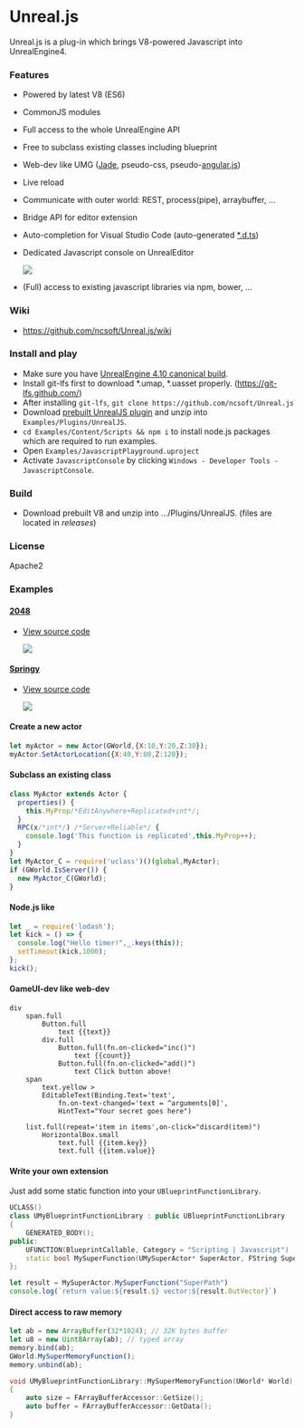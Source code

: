 # Unreal.js

Unreal.js is a plug-in which brings V8-powered Javascript into UnrealEngine4. 

### Features
- Powered by latest V8 (ES6)
- CommonJS modules
- Full access to the whole UnrealEngine API
- Free to subclass existing classes including blueprint
- Web-dev like UMG ([Jade](http://jade-lang.com), pseudo-css, pseudo-[angular.js](https://angularjs.org/))
- Live reload
- Communicate with outer world: REST, process(pipe), arraybuffer, ...
- Bridge API for editor extension
- Auto-completion for Visual Studio Code (auto-generated [*.d.ts](http://definitelytyped.org/))
- Dedicated Javascript console on UnrealEditor

  ![](https://github.com/ncsoft/Unreal.js/blob/master/doc/images/UnrealJs_JavascriptConsole.gif) 

- (Full) access to existing javascript libraries via npm, bower, ...
  
### Wiki
- https://github.com/ncsoft/Unreal.js/wiki

### Install and play
- Make sure you have [UnrealEngine 4.10 canonical build](https://www.unrealengine.com/dashboard).
- Install git-lfs first to download *.umap, *.uasset properly. (https://git-lfs.github.com/)
- After installing `git-lfs`, `git clone https://github.com/ncsoft/Unreal.js`
- Download [prebuilt UnrealJS plugin](https://github.com/ncsoft/Unreal.js/releases) and unzip into `Examples/Plugins/UnrealJS`.
- `cd Examples/Content/Scripts && npm i` to install node.js packages which are required to run examples.
- Open `Examples/JavascriptPlayground.uproject`
- Activate `JavascriptConsole` by clicking `Windows - Developer Tools - JavascriptConsole`.

### Build
- Download prebuilt V8 and unzip into .../Plugins/UnrealJS. (files are located in *releases*)

### License
Apache2

### Examples

#### [2048](https://github.com/gabrielecirulli/2048)
- [View source code](https://github.com/ncsoft/Unreal.js/blob/master/Examples/Content/Scripts/2048/)

  ![](https://github.com/ncsoft/Unreal.js/blob/master/doc/images/UnrealJs_example_2048.gif)

#### [Springy](http://getspringy.com)
- [View source code](https://github.com/ncsoft/Unreal.js/blob/master/Examples/Content/Scripts/helloSpringy.js)

  ![](https://github.com/ncsoft/Unreal.js/blob/master/doc/images/UnrealJs_springy.gif)

#### Create a new actor
```js
let myActor = new Actor(GWorld,{X:10,Y:20,Z:30});
myActor.SetActorLocation({X:40,Y:80,Z:120});
```

#### Subclass an existing class
```js
class MyActor extends Actor {
  properties() {
    this.MyProp/*EditAnywhere+Replicated+int*/;
  }
  RPC(x/*int*/) /*Server+Reliable*/ {
    console.log('This function is replicated',this.MyProp++);
  }
}
let MyActor_C = require('uclass')()(global,MyActor);
if (GWorld.IsServer()) { 
  new MyActor_C(GWorld);
}
```

#### Node.js like 
```js
let _ = require('lodash');
let kick = () => {
  console.log("Hello timer!",_.keys(this));
  setTimeout(kick,1000);
};
kick();
```

#### GameUI-dev like web-dev
```jade
div
	span.full
		Button.full
			text {{text}}
		div.full
			Button.full(fn.on-clicked="inc()")
				text {{count}}
			Button.full(fn.on-clicked="add()")
				text Click button above!
	span
		text.yellow >
		EditableText(Binding.Text='text',
			fn.on-text-changed='text = ^arguments[0]',
			HintText="Your secret goes here")
		
	list.full(repeat='item in items',on-click="discard(item)") 
		HorizontalBox.small
			text.full {{item.key}}
			text.full {{item.value}}
```

#### Write your own extension
Just add some static function into your `UBlueprintFunctionLibrary`.
```c++
UCLASS()
class UMyBlueprintFunctionLibrary : public UBlueprintFunctionLibrary
{
    GENERATED_BODY();
public:
    UFUNCTION(BlueprintCallable, Category = "Scripting | Javascript")
    static bool MySuperFunction(UMySuperActor* SuperActor, FString SuperPath, FVector* OutVector);
};
```

```js
let result = MySuperActor.MySuperFunction("SuperPath")
console.log(`return value:${result.$} vector:${result.OutVector}`)
```

#### Direct access to raw memory
```js
let ab = new ArrayBuffer(32*1024); // 32K bytes buffer
let u8 = new Uint8Array(ab); // typed array
memory.bind(ab);
GWorld.MySuperMemoryFunction();
memory.unbind(ab);
```

```c++
void UMyBlueprintFunctionLibrary::MySuperMemoryFunction(UWorld* World)
{
    auto size = FArrayBufferAccessor::GetSize();
    auto buffer = FArrayBufferAccessor::GetData();
}
```
